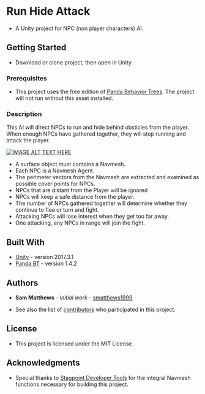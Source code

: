 # Run Hide Attack

* A Unity project for NPC (non player characters) AI.

## Getting Started

* Download or clone project, then open in Unity.

### Prerequisites

* This project uses the free edition of [Panda Behavior Trees](https://www.pandabehavior.com).  The project will not run without this asset installed.

### Description

This AI will direct NPCs to run and hide behind obsticles from the player.  When enough NPCs have gathered together, they will stop running and attack the player.

[![IMAGE ALT TEXT HERE](http://img.youtube.com/vi/EjfgQHU-Lpo/0.jpg)](http://www.youtube.com/watch?v=EjfgQHU-Lpo)

* A surface object must contains a Navmesh.  
* Each NPC is a Navmesh Agent.  
* The perimeter vectors from the Navmesh are extracted and  examined as possible cover points for NPCs.
* NPCs that are distant from the Player will be ignored
* NPCs will keep a safe distance from the player.
* The number of NPCs gathered together will determine whether they continue to flee or turn and fight.
* Attacking NPCs will lose interest when they get too far away.
* One attacking, any NPCs in range will join the fight. 

## Built With

* [Unity](https://unity3d.com/) - version 2017.3.1
* [Panda BT](http://www.pandabehaviour.com/) - version 1.4.2

## Authors

* **Sam Matthews** - *Initial work* - [smatthews1999](https://github.com/smatthews1999)

* See also the list of [contributors](https://github.com/smatthews1999/runhideattack/contributors) who participated in this project.

## License

* This project is licensed under the MIT License

## Acknowledgments

* Special thanks to [Stagpoint Developer Tools](http://stagpoint.com/forums/threads/finding-the-borders-of-a-navmesh.10/) for the integral Navmesh functions necessary for building this project.
